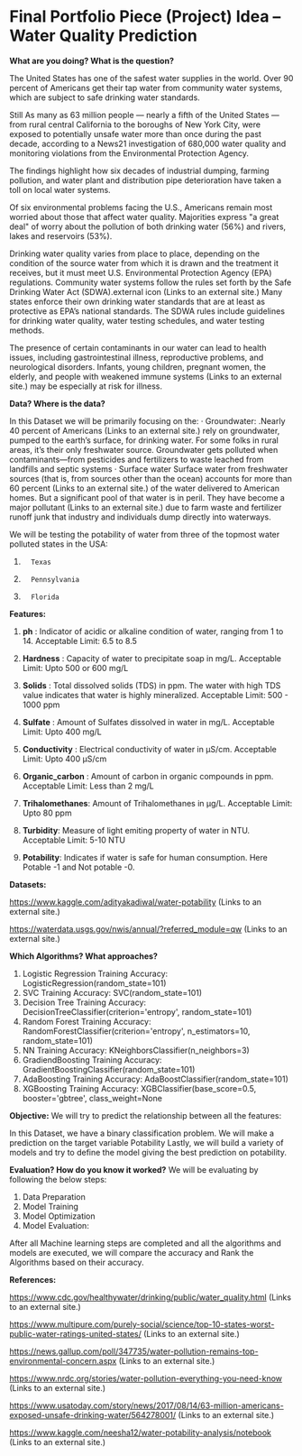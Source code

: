 # Final Portfolio Piece (Project) Idea – Water Quality Prediction

**What are you doing? What is the question?**

The United States has one of the safest water supplies in the world. Over 90 percent of Americans get their tap water from community water systems, which are subject to safe drinking water standards.

Still As many as 63 million people — nearly a fifth of the United States — from rural central California to the boroughs of New York City, were exposed to potentially unsafe water more than once during the past decade, according to a News21 investigation of 680,000 water quality and monitoring violations from the Environmental Protection Agency.

The findings highlight how six decades of industrial dumping, farming pollution, and water plant and distribution pipe deterioration have taken a toll on local water systems.

Of six environmental problems facing the U.S., Americans remain most worried about those that affect water quality. Majorities express "a great deal" of worry about the pollution of both drinking water (56%) and rivers, lakes and reservoirs (53%).

Drinking water quality varies from place to place, depending on the condition of the source water from which it is drawn and the treatment it receives, but it must meet U.S. Environmental Protection Agency (EPA) regulations. Community water systems follow the rules set forth by the Safe Drinking Water Act (SDWA).external icon (Links to an external site.) Many states enforce their own drinking water standards that are at least as protective as EPA’s national standards. The SDWA rules include guidelines for drinking water quality, water testing schedules, and water testing methods.

The presence of certain contaminants in our water can lead to health issues, including gastrointestinal illness, reproductive problems, and neurological disorders. Infants, young children, pregnant women, the elderly, and people with weakened immune systems (Links to an external site.) may be especially at risk for illness.

 **Data? Where is the data?**

In this Dataset we will be primarily focusing on the:
·       Groundwater:
.Nearly 40 percent of Americans (Links to an external site.) rely on groundwater, pumped to the earth’s surface, for drinking water. For some folks in rural areas, it’s their only freshwater source. Groundwater gets polluted when contaminants—from pesticides and fertilizers to waste leached from landfills and septic systems
·       Surface water
Surface water from freshwater sources (that is, from sources other than the ocean) accounts for more than 60 percent (Links to an external site.) of the water delivered to American homes. But a significant pool of that water is in peril. They have become a major pollutant (Links to an external site.) due to farm waste and fertilizer runoff junk that industry and individuals dump directly into waterways.

We will be testing the potability of water from three of the topmost water polluted states in the USA:
1.       Texas
2.       Pennsylvania
3.       Florida
 

**Features:**

1) **ph** : Indicator of acidic or alkaline condition of water, ranging from 1 to 14.
Acceptable Limit: 6.5 to 8.5

2) **Hardness** : Capacity of water to precipitate soap in mg/L.
Acceptable Limit: Upto 500 or 600 mg/L

3) **Solids** : Total dissolved solids (TDS) in ppm. The water with high TDS value indicates that water is highly mineralized.
Acceptable Limit: 500 - 1000 ppm

4) **Sulfate** : Amount of Sulfates dissolved in water in mg/L.
Acceptable Limit: Upto 400 mg/L

5) **Conductivity** : Electrical conductivity of water in μS/cm.
Acceptable Limit: Upto 400 μS/cm

6) **Organic_carbon** : Amount of carbon in organic compounds in ppm.
Acceptable Limit: Less than 2 mg/L

7) **Trihalomethanes**: Amount of Trihalomethanes in μg/L.
Acceptable Limit: Upto 80 ppm

8) **Turbidity**: Measure of light emiting property of water in NTU.
Acceptable Limit: 5-10 NTU

9) **Potability**: Indicates if water is safe for human consumption.
Here Potable -1 and Not potable -0.

 

**Datasets:**

https://www.kaggle.com/adityakadiwal/water-potability (Links to an external site.)

https://waterdata.usgs.gov/nwis/annual/?referred_module=qw (Links to an external site.)

 

**Which Algorithms? What approaches?**

1) Logistic Regression Training Accuracy: LogisticRegression(random_state=101)
2) SVC Training Accuracy: SVC(random_state=101)
3) Decision Tree Training Accuracy: DecisionTreeClassifier(criterion='entropy', random_state=101)
4) Random Forest Training Accuracy: RandomForestClassifier(criterion='entropy', n_estimators=10, random_state=101)
5) NN Training Accuracy: KNeighborsClassifier(n_neighbors=3)
6) GradiendBoosting Training Accuracy: GradientBoostingClassifier(random_state=101)
7) AdaBoosting Training Accuracy: AdaBoostClassifier(random_state=101)
8) XGBoosting Training Accuracy: XGBClassifier(base_score=0.5, booster='gbtree', class_weight=None

**Objective:**
We will try to predict the relationship between all the features:

In this Dataset, we have a binary classification problem.
We will make a prediction on the target variable Potability
Lastly, we will build a variety of models and try to define the model giving the best prediction on potability.
 

**Evaluation? How do you know it worked?**
We will be evaluating by following the below steps:

1) Data Preparation
2) Model Training
3) Model Optimization
4) Model Evaluation:

After all Machine learning steps are completed and all the algorithms and models are executed, we will compare the accuracy and Rank the Algorithms based on their accuracy.

**References:**

https://www.cdc.gov/healthywater/drinking/public/water_quality.html (Links to an external site.)

https://www.multipure.com/purely-social/science/top-10-states-worst-public-water-ratings-united-states/ (Links to an external site.)

https://news.gallup.com/poll/347735/water-pollution-remains-top-environmental-concern.aspx (Links to an external site.)

https://www.nrdc.org/stories/water-pollution-everything-you-need-know (Links to an external site.)

https://www.usatoday.com/story/news/2017/08/14/63-million-americans-exposed-unsafe-drinking-water/564278001/ (Links to an external site.)

https://www.kaggle.com/neesha12/water-potability-analysis/notebook (Links to an external site.)

 
